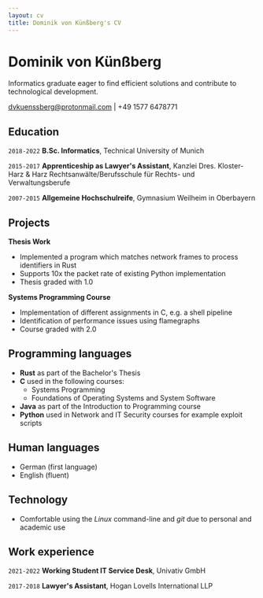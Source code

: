 ```yaml
---
layout: cv
title: Dominik von Künßberg's CV
---
```

# Dominik von Künßberg
Informatics graduate eager to find efficient solutions and contribute to technological development.

<div id="webaddress">
<a href="mailto:dvkuenssberg@protonmail.com">dvkuenssberg@protonmail.com</a>
| +49 1577 6478771
</div>


## Education

`2018-2022`
__B.Sc. Informatics__, Technical University of Munich

`2015-2017`
__Apprenticeship as Lawyer's Assistant__, Kanzlei Dres. Kloster-Harz & Harz Rechtsanwälte/Berufsschule für Rechts- und Verwaltungsberufe

`2007-2015`
__Allgemeine Hochschulreife__, Gymnasium Weilheim in Oberbayern

## Projects

__Thesis Work__
* Implemented a program which matches network frames to process identifiers in Rust
* Supports 10x the packet rate of existing Python implementation
* Thesis graded with 1.0

__Systems Programming Course__
* Implementation of different assignments in C, e.g. a shell pipeline
* Identification of performance issues using flamegraphs
* Course graded with 2.0

## Programming languages

* __Rust__ as part of the Bachelor's Thesis
* __C__ used in the following courses:
    * Systems Programming
    * Foundations of Operating Systems and System Software
* __Java__ as part of the Introduction to Programming course
* __Python__ used in Network and IT Security courses for example exploit scripts

## Human languages
* German (first language)
* English (fluent)

## Technology
* Comfortable using the *Linux* command-line and *git* due to personal and academic use

## Work experience
`2021-2022`
__Working Student IT Service Desk__, Univativ GmbH

`2017-2018`
__Lawyer's Assistant__, Hogan Lovells International LLP
